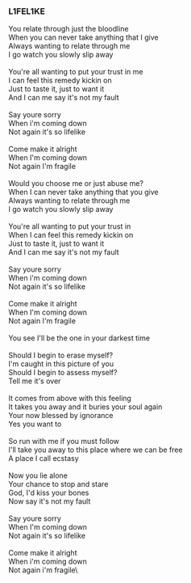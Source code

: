 ### L1FEL1KE

You relate through just the bloodline\
When you can never take anything that I give\
Always wanting to relate through me\
I go watch you slowly slip away\
\
You're all wanting to put your trust in me\
I can feel this remedy kickin on\
Just to taste it, just to want it\
And I can me say it's not my fault\
\
Say youre sorry\
When i'm coming down\
Not again it's so lifelike\
\
Come make it alright\
When I'm coming down\
Not again I'm fragile\
\
Would you choose me or just abuse me?\
When I can never take anything that you give\
Always wanting to relate through me\
I go watch you slowly slip away\
\
You're all wanting to put your trust in\
When I can feel this remedy kickin on\
Just to taste it, just to want it\
And I can me say it's not my fault\
\
Say youre sorry\
When i'm coming down\
Not again it's so lifelike\
\
Come make it alright\
When I'm coming down\
Not again I'm fragile\
\
You see I'll be the one in your darkest time\
\
Should I begin to erase myself?\
I'm caught in this picture of you\
Should I begin to assess myself?\
Tell me it's over\
\
It comes from above with this feeling\
It takes you away and it buries your soul again\
Your now blessed by ignorance\
Yes you want to\
\
So run with me if you must follow\
I'll take you away to this place where we can be free\
A place I call ecstasy\
\
Now you lie alone\
Your chance to stop and stare\
God, I'd kiss your bones\
Now say it's not my fault\
\
Say youre sorry\
When I'm coming down\
Not again it's so lifelike\
\
Come make it alright\
When i'm coming down\
Not again i'm fragile\
